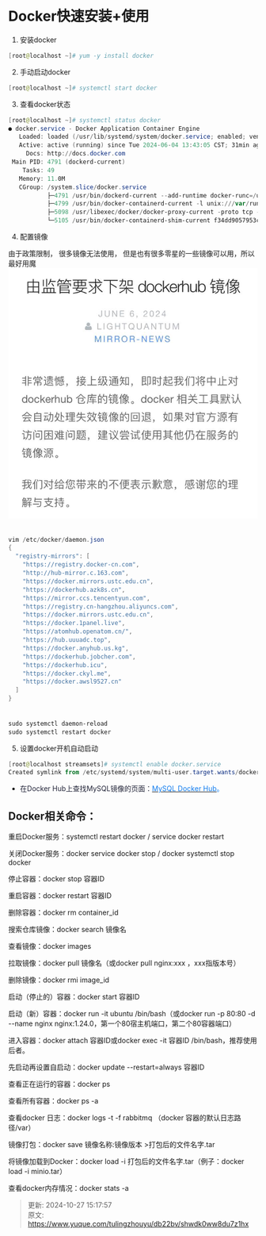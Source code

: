 # Docker快速安装+使用

1. 安装docker

```powershell
[root@localhost ~]# yum -y install docker
```

2. 手动启动docker

```powershell
[root@localhost ~]# systemctl start docker
```

3. 查看docker状态

```powershell
[root@localhost ~]# systemctl status docker
● docker.service - Docker Application Container Engine
   Loaded: loaded (/usr/lib/systemd/system/docker.service; enabled; vendor preset: disabled)
   Active: active (running) since Tue 2024-06-04 13:43:05 CST; 31min ago
     Docs: http://docs.docker.com
 Main PID: 4791 (dockerd-current)
    Tasks: 49
   Memory: 11.0M
   CGroup: /system.slice/docker.service
           ├─4791 /usr/bin/dockerd-current --add-runtime docker-runc=/usr/libexec/docker/docker-runc-current --default-runtime=docker-runc --exec-opt ...
           ├─4799 /usr/bin/docker-containerd-current -l unix:///var/run/docker/libcontainerd/docker-containerd.sock --metrics-interval=0 --start-timeo...
           ├─5098 /usr/libexec/docker/docker-proxy-current -proto tcp -host-ip 0.0.0.0 -host-port 18630 -container-ip 172.17.0.2 -container-port 18630...
           └─5105 /usr/bin/docker-containerd-shim-current f34dd9057953cd36f9548c77ff0ec413a40c75ed3be69a46f6a55e4477615565 /var/run/docker/libcontaine...
```

4. 配置镜像

由于政策限制， 很多镜像无法使用， 但是也有很多零星的一些镜像可以用，所以最好用魔![1729758233358-8a95f2a3-65e8-46d8-9845-4c9ba11057b6.jpeg](./img/qQ1KKtGREoAVGtXB/1729758233358-8a95f2a3-65e8-46d8-9845-4c9ba11057b6-724867.jpeg)

```powershell
 
vim /etc/docker/daemon.json
{
  "registry-mirrors": [
    "https://registry.docker-cn.com",
    "http://hub-mirror.c.163.com",
    "https://docker.mirrors.ustc.edu.cn",
    "https://dockerhub.azk8s.cn",
    "https://mirror.ccs.tencentyun.com",
    "https://registry.cn-hangzhou.aliyuncs.com",
    "https://docker.mirrors.ustc.edu.cn",
    "https://docker.1panel.live",
    "https://atomhub.openatom.cn/",
    "https://hub.uuuadc.top",
    "https://docker.anyhub.us.kg",
    "https://dockerhub.jobcher.com",
    "https://dockerhub.icu",
    "https://docker.ckyl.me",
    "https://docker.awsl9527.cn"
  ]
} 


sudo systemctl daemon-reload
sudo systemctl restart docker 
```

5. 设置docker开机自动启动

```powershell
[root@localhost streamsets]# systemctl enable docker.service
Created symlink from /etc/systemd/system/multi-user.target.wants/docker.service to /usr/lib/systemd/syst
```

 





+ <font style="color:rgba(6, 8, 31, 0.88);">在Docker Hub上查找MySQL镜像的页面：</font>[<font style="color:#117CEE;">MySQL Docker Hub</font>](https://hub.docker.com/)<font style="color:#117CEE;">。</font>

<font style="color:#117CEE;"></font>

## Docker相关命令：
 



重启Docker服务：systemctl restart docker / service docker restart

关闭Docker服务：docker service docker stop / docker systemctl stop docker

停止容器：docker stop 容器ID

重启容器：docker restart 容器ID

删除容器：docker rm container_id

搜索仓库镜像：docker search 镜像名

查看镜像：docker images

拉取镜像：docker pull 镜像名（或docker pull nginx:xxx ，xxx指版本号）

删除镜像：docker rmi image_id

启动（停止的）容器：docker start 容器ID

启动（新）容器：docker run -it ubuntu /bin/bash（或docker run -p 80:80 -d --name nginx nginx:1.24.0，第一个80宿主机端口，第二个80容器端口）

进入容器：docker attach 容器ID或docker exec -it 容器ID /bin/bash，推荐使用后者。

先启动再设置自启动：docker update --restart=always  容器ID

查看正在运行的容器：docker ps

查看所有容器：docker ps -a

查看docker 日志：docker logs -t  -f rabbitmq （docker 容器的默认日志路径/var）

镜像打包：docker save 镜像名称:镜像版本 >打包后的文件名字.tar

将镜像加载到Docker：docker load -i 打包后的文件名字.tar（例子：docker load -i minio.tar）

查看docker内存情况：docker stats -a

 



> 更新: 2024-10-27 15:17:57  
> 原文: <https://www.yuque.com/tulingzhouyu/db22bv/shwdk0ww8du7z1hx>